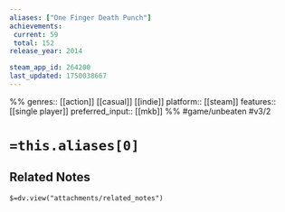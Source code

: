 ```yaml
---
aliases: ["One Finger Death Punch"]
achievements:
 current: 59
 total: 152
release_year: 2014

steam_app_id: 264200
last_updated: 1750038667
---
```

%%
genres:: [[action]] [[casual]] [[indie]]
platform:: [[steam]]
features:: [[single player]]
preferred_input:: [[mkb]]
%%
#game/unbeaten
#v3/2

# `=this.aliases[0]`
## Related Notes
`$=dv.view("attachments/related_notes")`